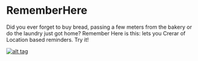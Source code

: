 # RememberHere
Did you ever forget to buy bread, passing a few meters from the bakery or do the laundry just got home?
Remember Here is this: lets you Crerar of Location based reminders. Try it!

[![alt tag](https://play.google.com/intl/en_us/badges/images/badge_new.png)](https://play.google.com/store/apps/details?id=eu.marcocattaneo.rememberhere)
